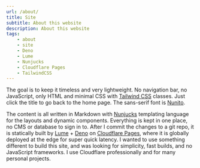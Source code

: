 ```yaml
---
url: /about/
title: Site
subtitle: About this website
description: About this website
tags:
    - about
    - site
    - Deno
    - Lume
    - Nunjucks
    - Cloudflare Pages
    - TailwindCSS
---
```


The goal is to keep it timeless and very lightweight. No navigation bar, no JavaScript, only HTML and minimal CSS with [Tailwind CSS](https://tailwindcss.com/) classes. Just click the title to go back to the home page. The sans-serif font is [Nunito](https://fonts.google.com/specimen/Nunito).

The content is all written in Markdown with [Nunjucks](https://mozilla.github.io/nunjucks/) templating language for the layouts and dynamic components. Everything is kept in one place, no CMS or database to sign in to.  After I commit the changes to a git repo, it is statically built by [Lume](https://lume.land/) + [Deno](https://deno.land/) on [Cloudflare Pages](https://pages.cloudflare.com/), where it is globally deployed at the edge for super quick latency. I wanted to use something different to build this site, and was looking for simplicity, fast builds, and no JavaScript frameworks.  I use Cloudflare professionally and for many personal projects. 
